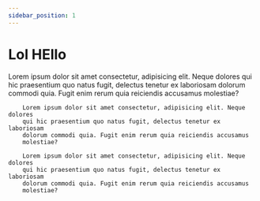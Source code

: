 ```yaml
---
sidebar_position: 1
---
```


# Lol HEllo

Lorem ipsum dolor sit amet consectetur, adipisicing elit. Neque dolores
qui hic praesentium quo natus fugit, delectus tenetur ex laboriosam
dolorum commodi quia. Fugit enim rerum quia reiciendis accusamus
molestiae?

        Lorem ipsum dolor sit amet consectetur, adipisicing elit. Neque dolores
        qui hic praesentium quo natus fugit, delectus tenetur ex laboriosam
        dolorum commodi quia. Fugit enim rerum quia reiciendis accusamus
        molestiae?

        Lorem ipsum dolor sit amet consectetur, adipisicing elit. Neque dolores
        qui hic praesentium quo natus fugit, delectus tenetur ex laboriosam
        dolorum commodi quia. Fugit enim rerum quia reiciendis accusamus
        molestiae?
